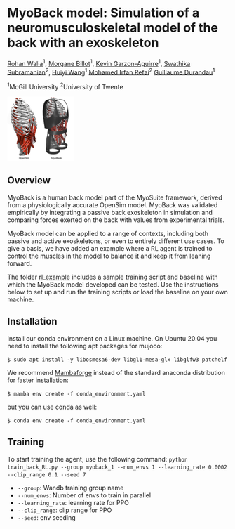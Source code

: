 # MyoBack model: Simulation of a neuromusculoskeletal model of the back with an exoskeleton

[Rohan Walia]()<sup>1</sup>,
[Morgane Billot]()<sup>1</sup>,
[Kevin Garzon-Aguirre]()<sup>1</sup>,
[Swathika Subramanian]()<sup>2</sup>,
[Huiyi Wang]()<sup>1</sup>
[Mohamed Irfan Refai]()<sup>2</sup>
[Guillaume Durandau]()<sup>1</sup>

<sup>1</sup>McGill University
<sup>2</sup>University of Twente

<img src="MyoBack_repo.png" alt="MyoBack" width="30%"/>

## Overview
MyoBack is a human back model part of the MyoSuite framework, derived from a physiologically accurate OpenSim model. MyoBack was validated empirically by integrating a passive back exoskeleton in simulation and comparing forces exerted on the back with values from experimental trials.

MyoBack model can be applied to a range of contexts, including both passive and active exoskeletons, or even to entirely different use cases. To give a basis, we have added an example where a RL agent is trained to control the muscles in the model to balance it and keep it from leaning forward.

The folder [rl_example](./rl_example) includes a sample training script and baseline with which the MyoBack model developed can be tested. Use the instructions below to set up and run the training scripts or load the baseline on your own machine.

## Installation
Install our conda environment on a Linux machine. On Ubuntu 20.04 you need to install the following apt packages for mujoco:
```console
$ sudo apt install -y libosmesa6-dev libgl1-mesa-glx libglfw3 patchelf
```
We recommend [Mambaforge](https://github.com/conda-forge/miniforge#mambaforge) instead of the standard anaconda distribution for faster installation: 
```console
$ mamba env create -f conda_environment.yaml
```
but you can use conda as well: 
```console
$ conda env create -f conda_environment.yaml
```

## Training
To start training the agent, use the following command:
`python train_back_RL.py --group myoback_1 --num_envs 1 --learning_rate 0.0002 --clip_range 0.1 --seed 7`
- `--group`: Wandb training group name
- `--num_envs`: Number of envs to train in parallel
- `--learning_rate`: learning rate for PPO
- `--clip_range`: clip range for PPO
- `--seed`: env seeding
